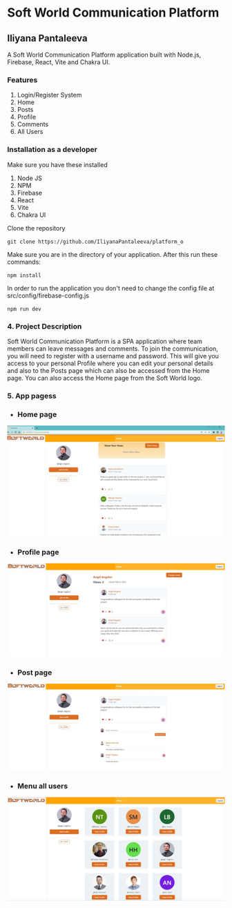 # Soft World Communication Platform 

## Iliyana Pantaleeva 

A Soft World Communication Platform application built with Node.js, Firebase, React, Vite and Chakra UI. 
### Features

1. Login/Register System
2. Home 
3. Posts
4. Profile
5. Comments
6. All Users

### Installation as a developer

Make sure you have these installed

1. Node JS
2. NPM
3. Firebase
4. React
5. Vite
6. Chakra UI

Clone the repository

```
git clone https://github.com/IliyanaPantaleeva/platform_o
```

Make sure you are in the directory of your application.
After this run these commands:

```
npm install 
```
In order to run the application you don't need to change the config file at src/config/firebase-config.js
```
npm run dev
```

### 4. Project Description
Soft World Communication Platform is a SPA application where team members can leave messages and comments. To join the communication, you will need to register with a username and password. This will give you access to your personal Profile where you can edit your personal details and also to the Posts page which can also be accessed from the Home page.  You can also access the Home page from the Soft World logo. 


### 5. App pagess


  - ### Home page

  ![display home ](./1.JPG)

  
  - ### Profile page

  ![display profile ](./2.JPG)


  - ### Post page

  ![display post ](./3.JPG)
  
  - ### Menu all users

  ![display all users ](./4.JPG)
  